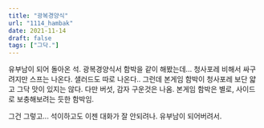 ```yaml
---
title: "광복경양식"
url: "1114_hambak"
date: 2021-11-14
draft: false
tags: ["그닥."]
---
```

유부남이 되어 돌아온 석. 광복경양식서 함박을 같이 해봤는데... 청사포레 비해서 싸구려지만 스프는 나온다. 샐러드도 따로 나온다.. 그런데 본게임 함박이 청사포레 보단 얇고 그닥 맛이 있지는 않다. 다만 버섯, 감자 구운것은 나옴. 본게임 함박은 별로, 사이드로 보충해보려는 듯한 함박임.

그건 그렇고... 석이하고도 이젠 대화가 잘 안되려나. 유부남이 되어버려서.
